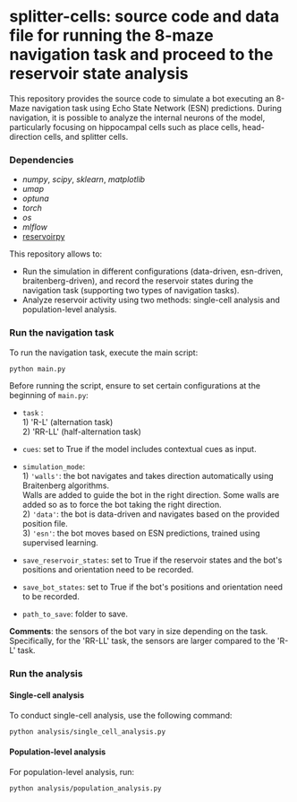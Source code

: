 # splitter-cells: source code and data file for running the 8-maze navigation task and proceed to the reservoir state analysis 


This repository provides the source code to simulate a bot executing an 8-Maze navigation task using Echo State Network (ESN) predictions. During navigation, it is possible to analyze the internal neurons of the model, particularly focusing on hippocampal cells such as place cells, head-direction cells, and splitter cells.


### Dependencies

-  *numpy*, *scipy*, *sklearn*, *matplotlib*
- *umap*
- *optuna* 
- *torch*
- *os*
- *mlflow*
- [reservoirpy](https://reservoirpy.readthedocs.io/en/latest/index.html)


This repository allows to:
- Run the simulation in different configurations (data-driven, esn-driven, braitenberg-driven), and record the reservoir states during the navigation task  (supporting two types of navigation tasks).
- Analyze reservoir activity using two methods: single-cell analysis and population-level analysis.

### Run the navigation task

To run the navigation task, execute the main script:

```Bash
python main.py
```

Before running the script, ensure to set certain configurations at the beginning of ```main.py```:

- ```task``` :   
        1) 'R-L' (alternation task)    
        2) 'RR-LL' (half-alternation task)   

- ```cues```:   set to True if the model includes contextual cues as input.

- ```simulation_mode```:   
                1) ```'walls'```: the bot navigates and takes direction automatically using Braitenberg algorithms.    
                            Walls are added to guide the bot in the right direction.
                   Some walls are added so as to force the bot taking the right direction.        
                2) ```'data'```: the bot is data-driven and navigates based on the provided position file.    
                3) ```'esn'```: the bot moves based on ESN predictions, trained using supervised learning.

- ```save_reservoir_states```: set to True if the reservoir states and the bot's positions and orientation need to be recorded.   
- ```save_bot_states```: set to True if the bot's positions and orientation need to be recorded.  
- ```path_to_save```: folder to save.  



**Comments**: the sensors of the bot vary in size depending on the task. Specifically, for the 'RR-LL' task, the sensors are larger compared to the 'R-L' task. 

### Run the analysis


#### Single-cell analysis
To conduct single-cell analysis, use the following command:

```Bash
python analysis/single_cell_analysis.py
```

#### Population-level analysis
For population-level analysis, run:
```Bash
python analysis/population_analysis.py
```
